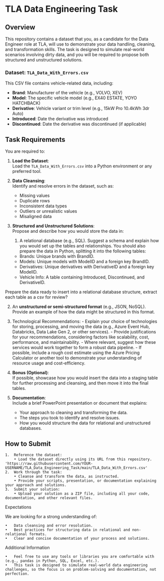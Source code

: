 # TLA Data Engineering Task

## Overview

This repository contains a dataset that you, as a candidate for the Data Engineer role at TLA, will use to demonstrate your data handling, cleaning, and transformation skills. The task is designed to simulate real-world scenarios involving dirty data, and you will be required to propose both structured and unstructured solutions.

### Dataset: `TLA_Data_With_Errors.csv`

This CSV file contains vehicle-related data, including:
- **Brand**: Manufacturer of the vehicle (e.g., VOLVO, XEV)
- **Model**: The specific vehicle model (e.g., EX40 ESTATE, YOYO HATCHBACK)
- **Derivative**: Vehicle variant or trim level (e.g., 15kW Pro 10.4kWh 3dr Auto)
- **Introduced**: Date the derivative was introduced
- **Discontinued**: Date the derivative was discontinued (if applicable)

## Task Requirements

You are required to:

1. **Load the Dataset**:  
   Load the `TLA_Data_With_Errors.csv` into a Python environment or any preferred tool.

2. **Data Cleansing**:  
   Identify and resolve errors in the dataset, such as:
   - Missing values
   - Duplicate rows
   - Inconsistent data types
   - Outliers or unrealistic values
   - Misaligned data

3. **Structured and Unstructured Solutions**:  
   Propose and describe how you would store the data in:
   1. A relational database (e.g., SQL). Suggest a schema and explain how you would set up the tables and relationships. You should also prepare the data in Python, splitting it into the following tables:
	- Brands: Unique brands with BrandID.
	- Models: Unique models with ModelID and a foreign key BrandID.
	- Derivatives: Unique derivatives with DerivativeID and a foreign key ModelID.
	- Vehicle Info: A table containing Introduced, Discontinued, and DerivativeID.

Prepare the data ready to insert into a relational database structure, extract each table as a csv for review?   

   2. An **unstructured or semi-structured format** (e.g., JSON, NoSQL). Provide an example of how the data might be structured in this format.
   3. Technological Recommendations:
	- Explain your choice of technologies for storing, processing, and moving the data (e.g., Azure Event Hub, Databricks, Data Lake Gen 2, or other services).
	- Provide justifications for your recommendations, considering factors like scalability, cost, performance, and maintainability.
	- Where relevant, suggest how these services would work together to form a robust data pipeline.
	- If possible, include a rough cost estimate using the Azure Pricing Calculator or another tool to demonstrate your understanding of resource usage and cost-efficiency.

3. **Bonus (Optional)**:  
   If possible, showcase how you would insert the data into a staging table for further processing and cleansing, and then move it into the final tables.

4. **Documentation**:  
   Include a brief PowerPoint presentation or document that explains:
   - Your approach to cleaning and transforming the data.
   - The steps you took to identify and resolve issues.
   - How you would structure the data for relational and unstructured databases.

## How to Submit

	1.	Reference the dataset:
		• Load the dataset directly using its URL from this repository.
   	'https://raw.githubusercontent.com/YOUR-USERNAME/TLA_Data_Engineering_Task/main/TLA_Data_With_Errors.csv'
	2.	Work through the task:
		• Cleanse and transform the data, as instructed.
		• Provide your scripts, presentation, or documentation explaining your approach and solutions.
	3.	Submit your solution:
		• Upload your solution as a ZIP file, including all your code, documentation, and other relevant files.

Expectations

We are looking for a strong understanding of:

	•	Data cleansing and error resolution.
	•	Best practices for structuring data in relational and non-relational formats.
	•	Clear and concise documentation of your process and solutions.

Additional Information

	•	Feel free to use any tools or libraries you are comfortable with (e.g., pandas in Python, SQL, Excel, etc.).
	•	This task is designed to simulate real-world data engineering challenges, so the focus is on problem-solving and documentation, not perfection.
